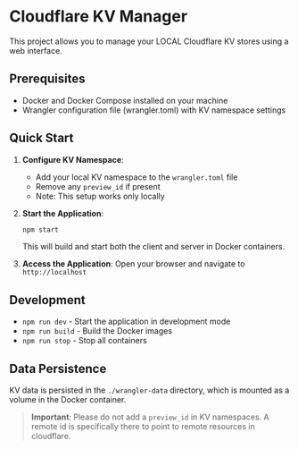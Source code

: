 # Cloudflare KV Manager

This project allows you to manage your LOCAL Cloudflare KV stores using a web interface.

## Prerequisites

- Docker and Docker Compose installed on your machine
- Wrangler configuration file (wrangler.toml) with KV namespace settings

## Quick Start

1. **Configure KV Namespace**: 
   - Add your local KV namespace to the `wrangler.toml` file
   - Remove any `preview_id` if present
   - Note: This setup works only locally

2. **Start the Application**:
   ```bash
   npm start
   ```
   This will build and start both the client and server in Docker containers.

3. **Access the Application**:
   Open your browser and navigate to `http://localhost`

## Development

- `npm run dev` - Start the application in development mode
- `npm run build` - Build the Docker images
- `npm run stop` - Stop all containers

## Data Persistence

KV data is persisted in the `./wrangler-data` directory, which is mounted as a volume in the Docker container.

> **Important**: Please do not add a `preview_id` in KV namespaces. A remote id is specifically there to point to remote resources in cloudflare.
